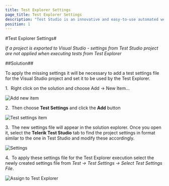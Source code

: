 ```yaml
---
title: Test Explorer Settings
page_title: Test Explorer Settings
description: "Test Studio is an innovative and easy-to-use automated web, WPF and load testing solution. Test Studio tests support essential technologies like ASP.NET AJAX, Silverlight, PHP and MVC. HTML5, Testing framework, functional testing, performance testing, load testing, exploratory testing, manual testing."
position: 1
---
```

#Test Explorer Settings#

*If a project is exported to Visual Studio - settings from Test Studio project are not applied when executing tests from Test Explorer*

##Solution##

To apply the missing settings it will be necessary to add a test settings file for the Visual Studio project and set it to be used by the Test Explorer. 

1.&nbsp; Right click on the solution and choose Add -> New Item...

![Add new item][1]

2.&nbsp; Then choose **Test Settings** and click the **Add** button

![Test settings item][2]

3.&nbsp; The new settings file will appear in the solution explorer. Once you open it, select the **Telerik Test Studio** tab to find the project settings in format similar to the one in Test Studio and modify these accordingly.

![Settings][3]

4.&nbsp; To apply these settings file for the Test Explorer execution select the newly created settings file from *Test -> Test Settings -> Select Test Settings File*.

![Assign to Test Explorer][4]


[1]: /img/knowledge-base/visual-studio-kb/test-explorer-settings/fig1.png
[2]: /img/knowledge-base/visual-studio-kb/test-explorer-settings/fig2.png
[3]: /img/knowledge-base/visual-studio-kb/test-explorer-settings/fig3.png
[4]: /img/knowledge-base/visual-studio-kb/test-explorer-settings/fig4.png